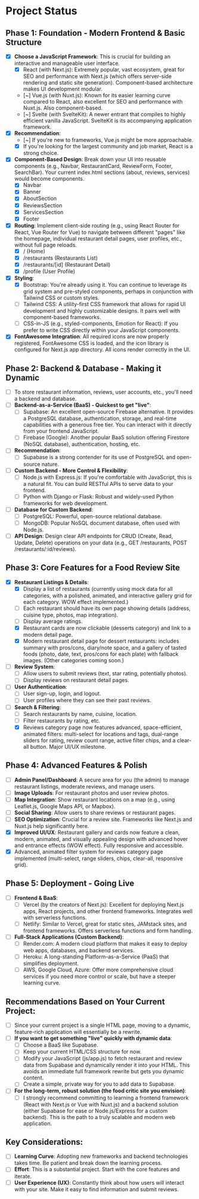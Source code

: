 # Project Status

## Phase 1: Foundation - Modern Frontend & Basic Structure
- [x] **Choose a JavaScript Framework**: This is crucial for building an interactive and manageable user interface.
  - [x] React (with Next.js): Extremely popular, vast ecosystem, great for SEO and performance with Next.js (which offers server-side rendering and static site generation). Component-based architecture makes UI development modular.
  - [~] Vue.js (with Nuxt.js): Known for its easier learning curve compared to React, also excellent for SEO and performance with Nuxt.js. Also component-based.
  - [~] Svelte (with SvelteKit): A newer entrant that compiles to highly efficient vanilla JavaScript. SvelteKit is its accompanying application framework.
- [x] **Recommendation**:
    - [~] If you're new to frameworks, Vue.js might be more approachable.
    - [x] If you're looking for the largest community and job market, React is a strong choice.
- [x] **Component-Based Design**: Break down your UI into reusable components (e.g., Navbar, RestaurantCard, ReviewForm, Footer, SearchBar). Your current index.html sections (about, reviews, services) would become components.
    - [x] Navbar
    - [x] Banner
    - [x] AboutSection
    - [x] ReviewsSection
    - [x] ServicesSection
    - [x] Footer
- [x] **Routing**: Implement client-side routing (e.g., using React Router for React, Vue Router for Vue) to navigate between different "pages" like the homepage, individual restaurant detail pages, user profiles, etc., without full page reloads.
    - [x] / (Home)
    - [x] /restaurants (Restaurants List)
    - [x] /restaurants/[id] (Restaurant Detail)
    - [x] /profile (User Profile)
- [x] **Styling**:
  - [x] Bootstrap: You're already using it. You can continue to leverage its grid system and pre-styled components, perhaps in conjunction with Tailwind CSS or custom styles.
  - [ ] Tailwind CSS: A utility-first CSS framework that allows for rapid UI development and highly customizable designs. It pairs well with component-based frameworks.
  - [ ] CSS-in-JS (e.g., styled-components, Emotion for React): If you prefer to write CSS directly within your JavaScript components.
- [x] **FontAwesome Integration**: All required icons are now properly registered, FontAwesome CSS is loaded, and the icon library is configured for Next.js app directory. All icons render correctly in the UI.

## Phase 2: Backend & Database - Making it Dynamic
- [ ] To store restaurant information, reviews, user accounts, etc., you'll need a backend and database.
- [ ] **Backend-as-a-Service (BaaS) - Quickest to get "live"**:
  - [ ] Supabase: An excellent open-source Firebase alternative. It provides a PostgreSQL database, authentication, storage, and real-time capabilities with a generous free tier. You can interact with it directly from your frontend JavaScript.
  - [ ] Firebase (Google): Another popular BaaS solution offering Firestore (NoSQL database), authentication, hosting, etc.
- [ ] **Recommendation**: 
    - [ ] Supabase is a strong contender for its use of PostgreSQL and open-source nature.
- [ ] **Custom Backend - More Control & Flexibility**:
  - [ ] Node.js with Express.js: If you're comfortable with JavaScript, this is a natural fit. You can build RESTful APIs to serve data to your frontend.
  - [ ] Python with Django or Flask: Robust and widely-used Python frameworks for web development.
- [ ] **Database for Custom Backend**:
  - [ ] PostgreSQL: Powerful, open-source relational database.
  - [ ] MongoDB: Popular NoSQL document database, often used with Node.js.
- [ ] **API Design**: Design clear API endpoints for CRUD (Create, Read, Update, Delete) operations on your data (e.g., GET /restaurants, POST /restaurants/:id/reviews).

## Phase 3: Core Features for a Food Review Site
- [x] **Restaurant Listings & Details**:
  - [x] Display a list of restaurants (currently using mock data for all categories, with a polished, animated, and interactive gallery grid for each category. WOW effect implemented.)
  - [ ] Each restaurant should have its own page showing details (address, cuisine type, photos, map integration).
  - [ ] Display average ratings.
  - [x] Restaurant cards are now clickable (desserts category) and link to a modern detail page.
  - [x] Modern restaurant detail page for dessert restaurants: includes summary with pros/cons, diary/note space, and a gallery of tasted foods (photo, date, text, pros/cons for each plate) with fallback images. (Other categories coming soon.)
- [ ] **Review System**:
  - [ ] Allow users to submit reviews (text, star rating, potentially photos).
  - [ ] Display reviews on restaurant detail pages.
- [ ] **User Authentication**:
  - [ ] User sign-up, login, and logout.
  - [ ] User profiles where they can see their past reviews.
- [ ] **Search & Filtering**:
  - [ ] Search restaurants by name, cuisine, location.
  - [ ] Filter restaurants by rating, etc.
  - [x] Reviews category page now features advanced, space-efficient, animated filters: multi-select for locations and tags, dual-range sliders for rating, review count range, active filter chips, and a clear-all button. Major UI/UX milestone.

## Phase 4: Advanced Features & Polish
- [ ] **Admin Panel/Dashboard**: A secure area for you (the admin) to manage restaurant listings, moderate reviews, and manage users.
- [ ] **Image Uploads**: For restaurant photos and user review photos.
- [ ] **Map Integration**: Show restaurant locations on a map (e.g., using Leaflet.js, Google Maps API, or Mapbox).
- [ ] **Social Sharing**: Allow users to share reviews or restaurant pages.
- [ ] **SEO Optimization**: Crucial for a review site. Frameworks like Next.js and Nuxt.js help significantly here.
- [x] **Improved UI/UX**: Restaurant gallery and cards now feature a clean, modern, animated, and visually appealing design with advanced hover and entrance effects (WOW effect). Fully responsive and accessible.
- [x] Advanced, animated filter system for reviews category page implemented (multi-select, range sliders, chips, clear-all, responsive grid).

## Phase 5: Deployment - Going Live
- [ ] **Frontend & BaaS**:
  - [ ] Vercel (by the creators of Next.js): Excellent for deploying Next.js apps, React projects, and other frontend frameworks. Integrates well with serverless functions.
  - [ ] Netlify: Similar to Vercel, great for static sites, JAMstack sites, and frontend frameworks. Offers serverless functions and form handling.
- [ ] **Full-Stack Applications (Custom Backend)**:
  - [ ] Render.com: A modern cloud platform that makes it easy to deploy web apps, databases, and backend services.
  - [ ] Heroku: A long-standing Platform-as-a-Service (PaaS) that simplifies deployment.
  - [ ] AWS, Google Cloud, Azure: Offer more comprehensive cloud services if you need more control or scale, but have a steeper learning curve.

## Recommendations Based on Your Current Project:
- [ ] Since your current project is a single HTML page, moving to a dynamic, feature-rich application will essentially be a rewrite.
- [ ] **If you want to get something "live" quickly with dynamic data**:
  - [ ] Choose a BaaS like Supabase.
  - [ ] Keep your current HTML/CSS structure for now.
  - [ ] Modify your JavaScript (js/app.js) to fetch restaurant and review data from Supabase and dynamically render it into your HTML. This avoids an immediate full framework rewrite but gets you dynamic content.
  - [ ] Create a simple, private way for you to add data to Supabase.
- [ ] **For the long-term, robust solution (the food critic site you envision)**:
  - [ ] I strongly recommend committing to learning a frontend framework (React with Next.js or Vue with Nuxt.js) and a backend solution (either Supabase for ease or Node.js/Express for a custom backend). This is the path to a truly scalable and modern web application.

## Key Considerations:
- [ ] **Learning Curve**: Adopting new frameworks and backend technologies takes time. Be patient and break down the learning process.
- [ ] **Effort**: This is a substantial project. Start with the core features and iterate.
- [ ] **User Experience (UX)**: Constantly think about how users will interact with your site. Make it easy to find information and submit reviews. 